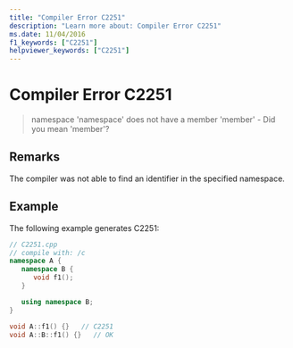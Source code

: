 ```yaml
---
title: "Compiler Error C2251"
description: "Learn more about: Compiler Error C2251"
ms.date: 11/04/2016
f1_keywords: ["C2251"]
helpviewer_keywords: ["C2251"]
---
```

# Compiler Error C2251

> namespace 'namespace' does not have a member 'member' - Did you mean 'member'?

## Remarks

The compiler was not able to find an identifier in the specified namespace.

## Example

The following example generates C2251:

```cpp
// C2251.cpp
// compile with: /c
namespace A {
   namespace B {
      void f1();
   }

   using namespace B;
}

void A::f1() {}   // C2251
void A::B::f1() {}   // OK
```
